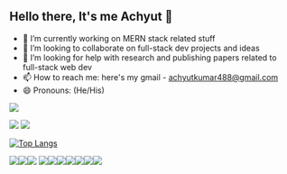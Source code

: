 ## Hello there, It's me Achyut 👋
- 🔭 I’m currently working on MERN stack related stuff
- 👯 I’m looking to collaborate on full-stack dev projects and ideas
- 🤔 I’m looking for help with research and publishing papers related to full-stack web dev
- 📫 How to reach me: here's my gmail - achyutkumar488@gmail.com
- 😄 Pronouns: (He/His)


 <img src="https://github-readme-stats.vercel.app/api?username=Sloth-Panda&&show_icons=true&count_private=true&title_color=ffffff&icon_color=bb2acf&text_color=daf7dc&bg_color=151515&theme=gruvbox">

 [ <img src="https://img.shields.io/badge/LinkedIn-0077B5?style=for-the-badge&logo=linkedin&logoColor=white">](https://www.linkedin.com/in/achyut-kumar-panda-22967a19a/)
 [<img src="https://img.shields.io/badge/Discord-7289DA?style=for-the-badge&logo=discord&logoColor=white">](https://discord.com/channels/792371177502801950/792371177502801953)
 
 [![Top Langs](https://github-readme-stats.vercel.app/api/top-langs/?username=Sloth-Panda)](https://github.com/Sloth-Panda/github-readme-stats)
 
 <img src="https://img.shields.io/badge/HTML5-E34F26?style=for-the-badge&logo=html5&logoColor=white"><img src="https://img.shields.io/badge/CSS3-1572B6?style=for-the-badge&logo=css3&logoColor=white"><img src="https://img.shields.io/badge/Python-14354C?style=for-the-badge&logo=python&logoColor=white">
 <img src="https://img.shields.io/badge/Java-ED8B00?style=for-the-badge&logo=java&logoColor=white"><img src="https://img.shields.io/badge/JavaScript-F7DF1E?style=for-the-badge&logo=javascript&logoColor=black"><img src="https://img.shields.io/badge/Bootstrap-563D7C?style=for-the-badge&logo=bootstrap&logoColor=white"><img src="https://img.shields.io/badge/jQuery-0769AD?style=for-the-badge&logo=jquery&logoColor=white"><img src="https://img.shields.io/badge/Node.js-43853D?style=for-the-badge&logo=node.js&logoColor=white"><img src="https://img.shields.io/badge/React-20232A?style=for-the-badge&logo=react&logoColor=61DAFB"><img src="https://img.shields.io/badge/MongoDB-4EA94B?style=for-the-badge&logo=mongodb&logoColor=white">
 
 

